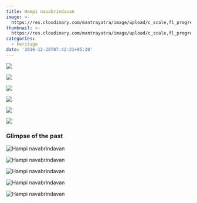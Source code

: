 ```yaml
---
title: Hampi navabrindavan
image: >-
  https://res.cloudinary.com/mantrayatra/image/upload/c_scale,fl_progressive,w_1450/v1/hampi-navabrindavan/Hampi3.jpg
thumbnail: >-
  https://res.cloudinary.com/mantrayatra/image/upload/c_scale,fl_progressive,h_300,w_450/v1/hampi-navabrindavan/Hampi3.jpg
categories:
  - heritage
date: '2016-12-28T07:42:21+05:30'
---
```

![](https://res.cloudinary.com/mantrayatra/image/upload/v1545787369/hampi-navabrindavan/Hampi1.jpg)

![](https://res.cloudinary.com/mantrayatra/image/upload/c_scale,fl_progressive,w_800/v1/hampi-navabrindavan/IMG_20160220_124755249_HDR.jpg)

![](https://res.cloudinary.com/mantrayatra/image/upload/c_scale,fl_progressive,w_800/v1/hampi-navabrindavan/IMG_20160220_124755249_HDR.jpg)

![](https://res.cloudinary.com/mantrayatra/image/upload/c_scale,fl_progressive,w_800/v1/hampi-navabrindavan/Hampi2.jpg)

![](https://res.cloudinary.com/mantrayatra/image/upload/c_scale,fl_progressive,w_800/v1/hampi-navabrindavan/hampi.jpg)

![](https://res.cloudinary.com/mantrayatra/image/upload/c_scale,fl_progressive,w_800/v1/hampi-navabrindavan/Hampi3.jpg)

### Glimpse of the past

![Hampi navabrindavan](https://res.cloudinary.com/mantrayatra/image/upload/c_scale,w_800,fl_progressive/v1482891317/hampi-navabrindavan/IMG_20160129_151541987_HDR.jpg)

![Hampi navabrindavan](https://res.cloudinary.com/mantrayatra/image/upload/c_scale,w_800,fl_progressive/v1482891316/hampi-navabrindavan/IMG_20160129_172436609_HDR.jpg)

![Hampi navabrindavan](https://res.cloudinary.com/mantrayatra/image/upload/c_scale,w_800,fl_progressive/v1482891316/hampi-navabrindavan/IMG_20160130_095745559.jpg)

![Hampi navabrindavan](https://res.cloudinary.com/mantrayatra/image/upload/c_scale,w_800,fl_progressive/v1482891316/hampi-navabrindavan/IMG_20160131_081620872.jpg)

![Hampi navabrindavan](https://res.cloudinary.com/mantrayatra/image/upload/c_scale,w_800,fl_progressive/v1482891316/hampi-navabrindavan/IMG_20160220_094544410.jpg)
